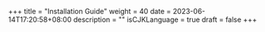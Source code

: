 +++
title = "Installation Guide"
weight = 40
date = 2023-06-14T17:20:58+08:00
description = ""
isCJKLanguage = true
draft = false
+++